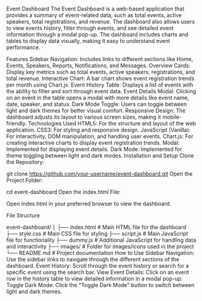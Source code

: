 Event Dashboard
The Event Dashboard is a web-based application that provides a summary of event-related data, such as total events, active speakers, total registrations, and revenue. The dashboard also allows users to view events history, filter through events, and see detailed event information through a modal pop-up. The dashboard includes charts and tables to display data visually, making it easy to understand event performance.

Features
Sidebar Navigation: Includes links to different sections like Home, Events, Speakers, Reports, Notifications, and Messages.
Overview Cards: Display key metrics such as total events, active speakers, registrations, and total revenue.
Interactive Chart: A bar chart shows event registration trends per month using Chart.js.
Event History Table: Displays a list of events with the ability to filter and sort through event data.
Event Details Modal: Clicking on an event in the table opens a modal with more details like event name, date, speaker, and status.
Dark Mode Toggle: Users can toggle between light and dark themes for better visual comfort.
Responsive Design: The dashboard adjusts its layout to various screen sizes, making it mobile-friendly.
Technologies Used
HTML5: For the structure and layout of the web application.
CSS3: For styling and responsive design.
JavaScript (Vanilla): For interactivity, DOM manipulation, and handling user events.
Chart.js: For creating interactive charts to display event registration trends.
Modal: Implemented for displaying event details.
Dark Mode: Implemented for theme toggling between light and dark modes.
Installation and Setup
Clone the Repository:


git clone https://github.com/your-username/event-dashboard.git
Open the Project Folder:

cd event-dashboard
Open the index.html File:

Open index.html in your preferred browser to view the dashboard.

File Structure

event-dashboard/
│
├── index.html           # Main HTML file for the dashboard
├── style.css            # Main CSS file for styling
├── script.js            # Main JavaScript file for functionality
├── dummy.js             # Additional JavaScript for handling data and interactivity
├── images/              # Folder for images/icons used in the project
└── README.md            # Project documentation
How to Use
Sidebar Navigation: Use the sidebar links to navigate through the different sections of the dashboard.
Event History: Scroll through the event history or search for a specific event using the search bar.
View Event Details: Click on an event row in the history table to view detailed information in a modal pop-up.
Toggle Dark Mode: Click the "Toggle Dark Mode" button to switch between light and dark themes.